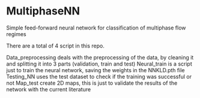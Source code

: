 # MultiphaseNN
Simple feed-forward neural network for classification of multiphase flow regimes

There are a total of 4 script in this repo.

Data_preprocessing deals with the preprocessing of the data, by cleaning it and splitting it into 3 parts (validation, train and test)
Neural_train is a script just to train the neural network, saving the weights in the NNKLD.pth file
Testing_NN uses the test dataset to check if the training was successful or not
Map_test create 2D maps, this is just to validate the results of the network with the current literature
